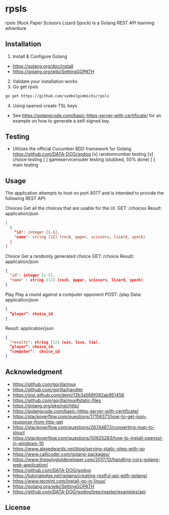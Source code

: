 # rpsls

rpsls (Rock Paper Scissors Lizard Spock) is a Golang REST API learning adventure

## Installation

1. Install & Configure Golang
- https://golang.org/doc/install
- https://golang.org/wiki/SettingGOPATH
2. Validate your installation works
3. Go get rpsls
``` bash
go get https://github.com/symbolgimmicks/rpsls
```
4. Using openssl create TSL keys
- See https://golangcode.com/basic-https-server-with-certificate/ for an example on how to generate a self-signed key.

## Testing
- Utilizes the official Cucumber BDD framework for Golang https://github.com/DATA-DOG/godog
[x] randomnumber testing
[x] choice testing
[ ] gameservicerouter testing (stubbed, 50% done)
[ ] main testing

## Usage
The application attempts to host on port 4077 and is intended to provide the following REST API:

Choices
Get all the choices that are usable for the UI.
GET: /choices
Result: application/json
``` json
[
  {
    “id": integer [1-5],
    "name": string [12] (rock, paper, scissors, lizard, spock)
  }
]
```

Choice
Get a randomly generated choice
GET: /choice
Result: application/json
``` json
{
  "id": integer [1-5],
  "name" : string [12] (rock, paper, scissors, lizard, spock)
}
```

Play
 Play a round against a computer opponent
POST: /play
Data: application/json
``` json
{
  “player”: choice_id 
}
```

Result: application/json
``` json
{
  "results": string [12] (win, lose, tie),
  “player”: choice_id,
  “computer”:  choice_id
}
```
## Acknowledgment
- https://github.com/gorilla/mux
- https://github.com/gorilla/handler
- https://gist.github.com/denji/12b3a568f092ab951456
- https://github.com/gorilla/mux#static-files
- https://golang.org/pkg/net/http/
- https://golangcode.com/basic-https-server-with-certificate/
- https://stackoverflow.com/questions/17156371/how-to-get-json-response-from-http-get
- https://stackoverflow.com/questions/26744873/converting-map-to-struct
- https://stackoverflow.com/questions/50625283/how-to-install-openssl-in-windows-10
- https://www.alexedwards.net/blog/serving-static-sites-with-go
- https://www.callicoder.com/golang-packages/
- https://www.thepolyglotdeveloper.com/2017/10/handling-cors-golang-web-application/
- https://github.com/DATA-DOG/godog
- https://tutorialedge.net/golang/creating-restful-api-with-golang/
- https://www.tecmint.com/install-go-in-linux/
- https://golang.org/wiki/SettingGOPATH
- https://github.com/DATA-DOG/godog/tree/master/examples/api
	
## License
